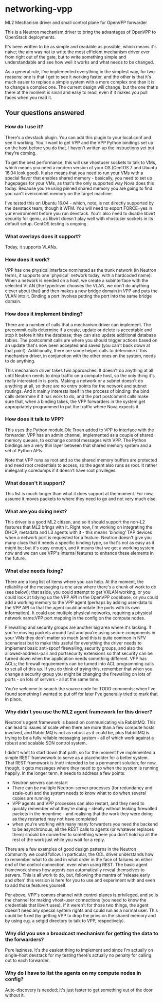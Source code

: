 # networking-vpp
ML2 Mechanism driver and small control plane for OpenVPP forwarder

This is a Neutron mechanism driver to bring the advantages of OpenVPP to 
OpenStack deployments.

It's been written to be as simple and readable as possible, which means it's 
naive; the aim was not to write the most efficient mechanism driver ever from
right out of the gate, but to write something simple and understandable and
see how well it works and what needs to be changed.

As a general rule, I've implemented everything in the simplest way, for two 
reasons: one is that I get to see it working faster, and the other is that it's 
much easier to replace a simple system with a more complex one than it is
to change a complex one.  The current design will change, but the one that's there
at the moment is small and easy to read, even if it makes you pull faces
when you read it.

## Your questions answered

### How do I use it?

There's a devstack plugin.  You can add this plugin to your local.conf and see it working.
You'll want to get VPP and the VPP Python bindings set up on the host before you do that.
I haven't written up the instructions yet but they're coming.

To get the best performance, this will use vhostuser sockets to talk to VMs, which means you
need a modern version of your OS (CentOS 7 and Ubuntu 16.04 look good).  It also means that
you need to run your VMs with a special flavor that enables shared memory - basically, you
need to set up hugepages for your VMs, as that's the only supported way Nova does this
today.  Because you're using pinned shared memory you are going to find you can't 
overcommit memory on the target machine.

I've tested this on Ubuntu 16.04 - which, note, is not directly supported by the devstack
team, though it WFM.  You will need to export FORCE=yes in yur environment before you
run devstack.  You'll also need to disable libvirt security for qemu, as libvirt doesn't 
play well with vhostuser sockets in its default setup.  CentOS testing is ongoing.

### What overlays does it support?

Today, it supports VLANs.

### How does it work?

VPP has one physical interface nominated as the trunk network (in Neutron
terms, it supports one 'physical' network today, with a hardcoded name).  When
a network is needed on a host, we create a subinterface with the selected
VLAN (the typedriver chooses the VLAN, we don't do anything clever about that)
and then makes a new bridge domain in VPP and puts the VLAN into it.  Binding
a port involves putting the port into the same bridge domain.

### How does it implement binding?

There are a number of calls that a mechanism driver can implement.  The
precommit calls determine if a create, update or delete is acceptable and
stop it before it hits the database; they can also update additional
database tables.  The postcommit calls are where you should trigger
actions based on an update that's now been accepted and saved (you can't
back down at that point).  Additionally, there are some helper calls
to determine if this mechanism driver, in conjunction with the other
ones on the system, needs to do anything.

This mechanism driver takes two approaches.  It doesn't do
anything at all until Neutron needs to drop traffic on a compute host, so
the only thing it's really interested in is ports.  Making a network or a
subnet doesn't do anything at all, so there are no entry points for the
network and subnet routings.  And it mainly interests itself in the process
of binding: the bind calls determine if it has work to do, and the 
port postcommit calls make sure that, when a binding takes, the VPP
forwarders in the system get appropriately programmed to put the traffic where
Nova expects it.

### How does it talk to VPP?

This uses the Python module Ole Troan added to VPP to interface with the
forwarder.  VPP has an admin channel, implemented as a couple of shared
memory queues, to exchange control messages with VPP.  The Python bindings
are a very thin layer between that shared memory system and a set of Python
APIs.

Note that VPP runs as root and so the shared memory buffers are protected
and need root credentials to access, so the agent also runs as root.  It
rather inelegantly coredumps if it doesn't have root privileges.

### What doesn't it support?

This list is much longer than what it does support at the moment.  For now,
assume it moves packets to where they need to go and not very much else.

### What are you doing next?

This driver is a good ML2 citizen, and so it should support the non-L2 features
that ML2 brings with it.  Right now, I'm working on integrating the DHCP, 
metadata and L3 agents with it - this means 'binding' TAP devices when a
network port is requested for a feature.  Neutron doesn't give you many clues
that it needs a specific binding type, so that's not as easy as it might be;
but it's easy enough, and it means that we get a working system now and we can
use VPP's internal features to enhance these elements in the future.

### What else needs fixing?

There are a long list of items where you can help.  At the moment, the
reliability of the messaging is one area where there's a chunk of work to do
(see below); that aside, you could attempt to get VXLAN working, or you could
look at tidying up the VPP API in the OpenVPP codebase, or you could add a
working memory to the VPP agent (perhaps by adding user-data to the VPP API
so that the agent could annotate the ports with its own information).  It 
could use multiple physical networks, requiring a physical network name:VPP port
mapping in the config on the compute nodes.

Firewalling and security groups are another big area where it's lacking.
If you're moving packets around fast and you're using secure components in
your VMs they don't matter so much (and this is quite common in NFV scenarios)
but to make this useful for everything the driver needs to implement basic
anti-spoof firewalling, security groups, and also the allowed-address-pair
and portsecurity extensions so that security can be turned down when the
application needs something different.  VPP has ACLs; the firewall
requirements can be turned into ACL programming calls to set all of this up.
If you do think of trying this, remember that when you change a security group
you might be changing the firewalling on lots of ports - on lots of servers -
all at the same time.

You're welcome to search the source code for TODO comments; when I've found
something I wanted to put off for later I've generally tried to mark that
in place.

### Why didn't you use the ML2 agent framework for this driver?

Neutron's agent framework is based on communicating via RabbitMQ.  This can
lead to issues of scale when there are more than a few compute hosts involved,
and RabbitMQ is not as robust as it could be, plus RabbitMQ is trying to be a
fully reliable messaging system - all of which work against a robust and 
scalable SDN control system.

I didn't want to start down that path, so for the moment I've implemented a
simple REST framwework to serve as a placeholder for a better system.  That REST
framework is /not/ intended to be a permanent solution; for now, though, it gets
messages where they need to go when the system is running happily.  In the longer
term, it needs to address a few points:

 - Neutron servers can restart
 - There can be multiple Neutron-server processes (for redundancy and scale-out)
   and the system needs to know what to do when several copies are running
 - VPP agents and VPP processes can also restart, and they need to quickly
   remember what they're doing - ideally without leaking firewalled packets in
   the meantime - and realising that the work they were doing as they restarted
   may not have completed
 - when you're working with many many forwarders you need the backend to be
   asynchronous; all the REST calls to agents (or whatever replaces them)
   should be converted to something where you don't hold up all the rest of
   the work just while you wait for a reply.

There are a few examples of good design patterns in the Neutron community we
could follow.  In particular, the ODL driver understands how to remember
what to do and in what order in the face of failures on either end of the control
connection, even when using REST.  The basic agent framework shows how agents can
automatically reveal themselves to servers.  This is all work to do, but,
following the mantra of 'release early and often' this version is here for you to
use and experiment with and even to add those features yourself.

Per above, VPP's comms channel with control planes is privileged, and so is the
channel for making vhost-user connections (you need to know the credentials that
libvirt uses).  If it weren't for those two things, the agent doesn't need any
special system rights and could run as a normal user.  This could be fixed (by
getting VPP to drop the privs on the shared memory and by using e.g. a setgid
directory to talk to VPP, respectively).

### Why did you use a broadcast mechanism for getting the data to the forwarders?

Pure laziness.  It's the easiest thing to implement and since I'm actually on
single-host devstack for my testing there's actually no penalty for calling out
to each forwarder.

### Why do I have to list the agents on my compute nodes in config?

Auto-discovery is needed; it's just faster to get something out of the door without
it.
